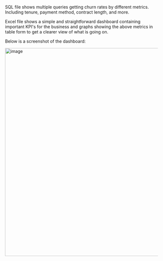 SQL file shows multiple queries getting churn rates by different metrics. Including tenure, payment method, contract length, and more.


Excel file shows a simple and straightforward dashboard containing important KPI's for the business and graphs showing the above metrics in table form to get a clearer view of what is going on.

Below is a screenshot of the dashboard:

<img width="1845" height="686" alt="image" src="https://github.com/user-attachments/assets/4d25635a-ecb3-47f0-97e6-f15360c733b2" />
